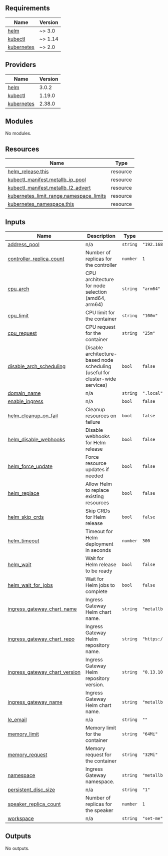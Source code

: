 <!-- BEGIN_TF_DOCS -->
## Requirements

| Name | Version |
|------|---------|
| <a name="requirement_helm"></a> [helm](#requirement\_helm) | ~> 3.0 |
| <a name="requirement_kubectl"></a> [kubectl](#requirement\_kubectl) | ~> 1.14 |
| <a name="requirement_kubernetes"></a> [kubernetes](#requirement\_kubernetes) | ~> 2.0 |

## Providers

| Name | Version |
|------|---------|
| <a name="provider_helm"></a> [helm](#provider\_helm) | 3.0.2 |
| <a name="provider_kubectl"></a> [kubectl](#provider\_kubectl) | 1.19.0 |
| <a name="provider_kubernetes"></a> [kubernetes](#provider\_kubernetes) | 2.38.0 |

## Modules

No modules.

## Resources

| Name | Type |
|------|------|
| [helm_release.this](https://registry.terraform.io/providers/hashicorp/helm/latest/docs/resources/release) | resource |
| [kubectl_manifest.metallb_ip_pool](https://registry.terraform.io/providers/gavinbunney/kubectl/latest/docs/resources/manifest) | resource |
| [kubectl_manifest.metallb_l2_advert](https://registry.terraform.io/providers/gavinbunney/kubectl/latest/docs/resources/manifest) | resource |
| [kubernetes_limit_range.namespace_limits](https://registry.terraform.io/providers/hashicorp/kubernetes/latest/docs/resources/limit_range) | resource |
| [kubernetes_namespace.this](https://registry.terraform.io/providers/hashicorp/kubernetes/latest/docs/resources/namespace) | resource |

## Inputs

| Name | Description | Type | Default | Required |
|------|-------------|------|---------|:--------:|
| <a name="input_address_pool"></a> [address\_pool](#input\_address\_pool) | n/a | `string` | `"192.168.169.30-192.168.169.60"` | no |
| <a name="input_controller_replica_count"></a> [controller\_replica\_count](#input\_controller\_replica\_count) | Number of replicas for the controller | `number` | `1` | no |
| <a name="input_cpu_arch"></a> [cpu\_arch](#input\_cpu\_arch) | CPU architecture for node selection (amd64, arm64) | `string` | `"arm64"` | no |
| <a name="input_cpu_limit"></a> [cpu\_limit](#input\_cpu\_limit) | CPU limit for the container | `string` | `"100m"` | no |
| <a name="input_cpu_request"></a> [cpu\_request](#input\_cpu\_request) | CPU request for the container | `string` | `"25m"` | no |
| <a name="input_disable_arch_scheduling"></a> [disable\_arch\_scheduling](#input\_disable\_arch\_scheduling) | Disable architecture-based node scheduling (useful for cluster-wide services) | `bool` | `false` | no |
| <a name="input_domain_name"></a> [domain\_name](#input\_domain\_name) | n/a | `string` | `".local"` | no |
| <a name="input_enable_ingress"></a> [enable\_ingress](#input\_enable\_ingress) | n/a | `bool` | `false` | no |
| <a name="input_helm_cleanup_on_fail"></a> [helm\_cleanup\_on\_fail](#input\_helm\_cleanup\_on\_fail) | Cleanup resources on failure | `bool` | `false` | no |
| <a name="input_helm_disable_webhooks"></a> [helm\_disable\_webhooks](#input\_helm\_disable\_webhooks) | Disable webhooks for Helm release | `bool` | `false` | no |
| <a name="input_helm_force_update"></a> [helm\_force\_update](#input\_helm\_force\_update) | Force resource updates if needed | `bool` | `false` | no |
| <a name="input_helm_replace"></a> [helm\_replace](#input\_helm\_replace) | Allow Helm to replace existing resources | `bool` | `false` | no |
| <a name="input_helm_skip_crds"></a> [helm\_skip\_crds](#input\_helm\_skip\_crds) | Skip CRDs for Helm release | `bool` | `false` | no |
| <a name="input_helm_timeout"></a> [helm\_timeout](#input\_helm\_timeout) | Timeout for Helm deployment in seconds | `number` | `300` | no |
| <a name="input_helm_wait"></a> [helm\_wait](#input\_helm\_wait) | Wait for Helm release to be ready | `bool` | `false` | no |
| <a name="input_helm_wait_for_jobs"></a> [helm\_wait\_for\_jobs](#input\_helm\_wait\_for\_jobs) | Wait for Helm jobs to complete | `bool` | `false` | no |
| <a name="input_ingress_gateway_chart_name"></a> [ingress\_gateway\_chart\_name](#input\_ingress\_gateway\_chart\_name) | Ingress Gateway Helm chart name. | `string` | `"metallb"` | no |
| <a name="input_ingress_gateway_chart_repo"></a> [ingress\_gateway\_chart\_repo](#input\_ingress\_gateway\_chart\_repo) | Ingress Gateway Helm repository name. | `string` | `"https://metallb.github.io/metallb"` | no |
| <a name="input_ingress_gateway_chart_version"></a> [ingress\_gateway\_chart\_version](#input\_ingress\_gateway\_chart\_version) | Ingress Gateway Helm repository version. | `string` | `"0.13.10"` | no |
| <a name="input_ingress_gateway_name"></a> [ingress\_gateway\_name](#input\_ingress\_gateway\_name) | Ingress Gateway Helm chart name. | `string` | `"metallb"` | no |
| <a name="input_le_email"></a> [le\_email](#input\_le\_email) | n/a | `string` | `""` | no |
| <a name="input_memory_limit"></a> [memory\_limit](#input\_memory\_limit) | Memory limit for the container | `string` | `"64Mi"` | no |
| <a name="input_memory_request"></a> [memory\_request](#input\_memory\_request) | Memory request for the container | `string` | `"32Mi"` | no |
| <a name="input_namespace"></a> [namespace](#input\_namespace) | Ingress Gateway namespace. | `string` | `"metallb-system"` | no |
| <a name="input_persistent_disc_size"></a> [persistent\_disc\_size](#input\_persistent\_disc\_size) | n/a | `string` | `"1"` | no |
| <a name="input_speaker_replica_count"></a> [speaker\_replica\_count](#input\_speaker\_replica\_count) | Number of replicas for the speaker | `number` | `1` | no |
| <a name="input_workspace"></a> [workspace](#input\_workspace) | n/a | `string` | `"set-me"` | no |

## Outputs

No outputs.
<!-- END_TF_DOCS -->